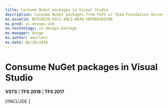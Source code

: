 ```yaml
---
title: Consume NuGet packages in Visual Studio
description: Consume NuGet packages from VSTS or Team Foundation Server by adding a feed to Visual Studio
ms.assetid: BF919E28-65C2-40E3-8A49-5BF0DA3DE598
ms.prod: vs-devops-alm
ms.technology: vs-devops-package
ms.manager: douge
ms.author: amullans
ms.date: 08/10/2016
---
```


[//]: # (monikerRange: '>= tfs-2017') 

# Consume NuGet packages in Visual Studio

**VSTS** | **TFS 2018** | **TFS 2017**

[!INCLUDE [](../_shared/nuget/consume.md)]
